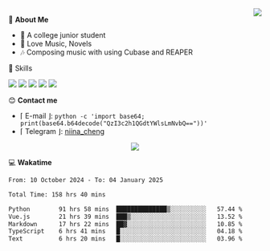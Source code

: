 <a href="#">
    <img align="right" src="https://github-readme-stats-tau-lilac-25.vercel.app/api?username=irorange27&count_private=true&show_icons=true&theme=transparent" />
</a>

💭 **About Me**

- 🏫 A college junior student
- 🍕 Love Music, Novels
- 🎶 Composing music with using Cubase and REAPER


🚀 Skills

![](https://img.shields.io/badge/-python-3e74a2?style=for-the-badge&logo=Python&logoColor=fff
)
![](https://img.shields.io/badge/-javascript-f0db4f?style=for-the-badge&logo=JavaScript&logoColor=fff
)
![](https://img.shields.io/badge/-vue3-41b883?style=for-the-badge&logo=Vue.js&logoColor=fff
)
![](https://img.shields.io/badge/-docker-2496ed?style=for-the-badge&logo=Docker&logoColor=fff
)
![](https://img.shields.io/badge/-linux-000000?style=for-the-badge&logo=Linux&logoColor=fff&color=000
)

😊 **Contact me**

- ⌈ E-mail ⌋: `python -c 'import base64; print(base64.b64decode("QzI3c2h1QGdtYWlsLmNvbQ=="))'`
- ⌈ Telegram ⌋: [niina_cheng](https://t.me/niina_cheng)

</p>
    <p align="center">
    <img src="https://profile-counter.glitch.me/{irorange27}/count.svg" />
</p>

💻 **Wakatime**

<!--START_SECTION:waka-->

```txt
From: 10 October 2024 - To: 04 January 2025

Total Time: 158 hrs 40 mins

Python        91 hrs 58 mins  ██████████████▒░░░░░░░░░░   57.44 %
Vue.js        21 hrs 39 mins  ███▒░░░░░░░░░░░░░░░░░░░░░   13.52 %
Markdown      17 hrs 22 mins  ██▓░░░░░░░░░░░░░░░░░░░░░░   10.85 %
TypeScript    6 hrs 41 mins   █░░░░░░░░░░░░░░░░░░░░░░░░   04.18 %
Text          6 hrs 20 mins   █░░░░░░░░░░░░░░░░░░░░░░░░   03.96 %
```

<!--END_SECTION:waka-->

